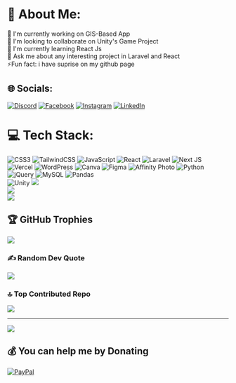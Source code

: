 # 💫 About Me:
🔭 I'm currently working on GIS-Based App<br>🤝 I'm looking to collaborate on Unity's Game Project<br>🌱 I'm currently learning React Js<br>💬 Ask me about any interesting project in Laravel and React <br>⚡Fun fact: i have suprise on my github page


## 🌐 Socials:
[![Discord](https://img.shields.io/badge/Discord-%237289DA.svg?logo=discord&logoColor=white)](https://discord.gg/QuXVUa2Q) [![Facebook](https://img.shields.io/badge/Facebook-%231877F2.svg?logo=Facebook&logoColor=white)](https://facebook.com/leo.t.1293) [![Instagram](https://img.shields.io/badge/Instagram-%23E4405F.svg?logo=Instagram&logoColor=white)](https://instagram.com/leoprangs) [![LinkedIn](https://img.shields.io/badge/LinkedIn-%230077B5.svg?logo=linkedin&logoColor=white)](https://linkedin.com/in/leoptobing) 

# 💻 Tech Stack:
![CSS3](https://img.shields.io/badge/css3-%231572B6.svg?style=for-the-badge&logo=css3&logoColor=white) 
![TailwindCSS](https://img.shields.io/badge/tailwindcss-%2338B2AC.svg?style=for-the-badge&logo=tailwind-css&logoColor=white) 
![JavaScript](https://img.shields.io/badge/javascript-%23323330.svg?style=for-the-badge&logo=javascript&logoColor=%23F7DF1E) 
![React](https://img.shields.io/badge/react-%2320232a.svg?style=for-the-badge&logo=react&logoColor=%2361DAFB) 
![Laravel](https://img.shields.io/badge/laravel-%23FF2D20.svg?style=for-the-badge&logo=laravel&logoColor=white)
![Next JS](https://img.shields.io/badge/Next-black?style=for-the-badge&logo=next.js&logoColor=white) 
![Vercel](https://img.shields.io/badge/vercel-%23000000.svg?style=for-the-badge&logo=vercel&logoColor=white) 
![WordPress](https://img.shields.io/badge/WordPress-%23117AC9.svg?style=for-the-badge&logo=WordPress&logoColor=white) 
![Canva](https://img.shields.io/badge/Canva-%2300C4CC.svg?style=for-the-badge&logo=Canva&logoColor=white) 
![Figma](https://img.shields.io/badge/figma-%23F24E1E.svg?style=for-the-badge&logo=figma&logoColor=white) 
![Affinity Photo](https://img.shields.io/badge/affinityphoto-%237E4DD2.svg?style=for-the-badge&logo=affinity-photo&logoColor=white) 
![Python](https://img.shields.io/badge/python-3670A0?style=for-the-badge&logo=python&logoColor=ffdd54) 
![jQuery](https://img.shields.io/badge/jquery-%230769AD.svg?style=for-the-badge&logo=jquery&logoColor=white) 
![MySQL](https://img.shields.io/badge/mysql-4479A1.svg?style=for-the-badge&logo=mysql&logoColor=white) 
![Pandas](https://img.shields.io/badge/pandas-%23150458.svg?style=for-the-badge&logo=pandas&logoColor=white)<br/>
![Unity](https://img.shields.io/badge/unity-%23000000.svg?style=for-the-badge&logo=unity&logoColor=white)
![](https://github-readme-stats.vercel.app/api?username=leo42night&theme=dark&hide_border=false&include_all_commits=false&count_private=false)<br/>
![](https://github-readme-streak-stats.herokuapp.com/?user=Leo42night&theme=dark&hide_border=false)<br/>
![](https://github-readme-stats.vercel.app/api/top-langs/?username=Leo42night&theme=dark&hide_border=false&include_all_commits=true&count_private=true&layout=compact)

## 🏆 GitHub Trophies
![](https://github-profile-trophy.vercel.app/?username=Leo42night&theme=radical&no-frame=false&no-bg=false&margin-w=4)

### ✍️ Random Dev Quote
![](https://quotes-github-readme.vercel.app/api?type=vetical&theme=tokyonight)

### 🔝 Top Contributed Repo
![](https://github-contributor-stats.vercel.app/api?username=Leo42night&limit=5&theme=dark&combine_all_yearly_contributions=true)

---
[![](https://visitcount.itsvg.in/api?id=Leo42night&icon=6&color=13)](https://visitcount.itsvg.in)

  ## 💰 You can help me by Donating
  [![PayPal](https://img.shields.io/badge/PayPal-00457C?style=for-the-badge&logo=paypal&logoColor=white)](https://paypal.me/leoprangs) 

  
<!-- Proudly created with GPRM ( https://gprm.itsvg.in ) -->
